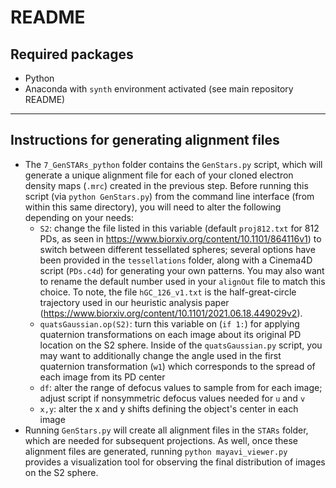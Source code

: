 # README
## Required packages
- Python
- Anaconda with `synth` environment activated (see main repository README)

---

## Instructions for generating alignment files
- The `7_GenSTARs_python` folder contains the `GenStars.py` script, which will generate a unique alignment file for each of your cloned electron density maps (`.mrc`) created in the previous step. Before running this script (via `python GenStars.py`) from the command line interface (from within this same directory), you will need to alter the following depending on your needs:
  - `S2`: change the file listed in this variable (default `proj812.txt` for 812 PDs, as seen in https://www.biorxiv.org/content/10.1101/864116v1) to switch between different tessellated spheres; several options have been provided in the `tessellations` folder, along with a Cinema4D script (`PDs.c4d`) for generating your own patterns. You may also want to rename the default number used in your `alignOut` file to match this choice. To note, the file `hGC_126_v1.txt` is the half-great-circle trajectory used in our heuristic analysis paper (https://www.biorxiv.org/content/10.1101/2021.06.18.449029v2).
  - `quatsGaussian.op(S2)`: turn this variable on (`if 1:`) for applying quaternion transformations on each image about its original PD location on the S2 sphere. Inside of the `quatsGaussian.py` script, you may want to additionally change the angle used in the first quaternion transformation (`w1`) which corresponds to the spread of each image from its PD center
  - `df`: alter the range of defocus values to sample from for each image; adjust script if nonsymmetric defocus values needed for `u` and `v`
  - `x,y`: alter the x and y shifts defining the object's center in each image
- Running `GenStars.py` will create all alignment files in the `STARs` folder, which are needed for subsequent projections. As well, once these alignment files are generated, running `python mayavi_viewer.py` provides a visualization tool for observing the final distribution of images on the S2 sphere.
